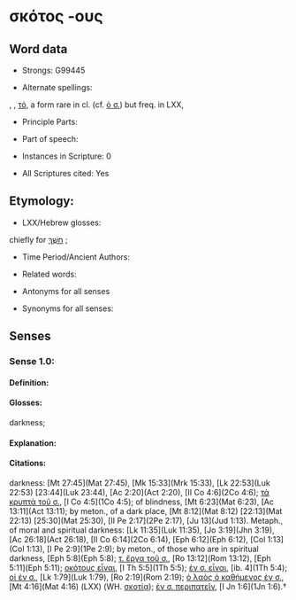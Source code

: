 # σκότος -ους

<!-- Status: S2=NeedsEdits -->
<!-- Lexica used for edits:   -->

## Word data

* Strongs: G99445

* Alternate spellings:

, , [τό](), a form rare in cl. (cf. [ὁ σ.]()) but freq. in LXX, 

* Principle Parts: 


* Part of speech: 


* Instances in Scripture: 0

* All Scriptures cited: Yes

## Etymology: 


* LXX/Hebrew glosses: 

chiefly for [חֹשֶׁךְ](//en-uhl/H2822) ; 

* Time Period/Ancient Authors: 


* Related words: 

* Antonyms for all senses

* Synonyms for all senses: 


## Senses 


### Sense  1.0: 

#### Definition: 

#### Glosses: 

darkness; 

#### Explanation: 


#### Citations: 

darkness: [Mt 27:45](Mat 27:45), [Mk 15:33](Mrk 15:33), [Lk 22:53](Luk 22:53) [23:44](Luk 23:44), [Ac 2:20](Act 2:20), [II Co 4:6](2Co 4:6); [τὰ κρυπτὰ τοῦ σ.](), [I Co 4:5](1Co 4:5); of blindness, [Mt 6:23](Mat 6:23), [Ac 13:11](Act 13:11); by meton., of a dark place, [Mt 8:12](Mat 8:12) [22:13](Mat 22:13) [25:30](Mat 25:30), [II Pe 2:17](2Pe 2:17), [Ju 13](Jud 1:13). Metaph., of moral and spiritual darkness: [Lk 11:35](Luk 11:35), [Jo 3:19](Jhn 3:19), [Ac 26:18](Act 26:18), [II Co 6:14](2Co 6:14), [Eph 6:12](Eph 6:12), [Col 1:13](Col 1:13), [I Pe 2:9](1Pe 2:9); by meton., of those who are in spiritual darkness, [Eph 5:8](Eph 5:8); [τ. ἔργα τοῦ σ.](), [Ro 13:12](Rom 13:12), [Eph 5:11](Eph 5:11); [οκότους εἶναι](), [I Th 5:5](1Th 5:5); [ἐν σ. εἶναι](), [ib. 4](1Th 5:4); [οἱ ἐν σ.](), [Lk 1:79](Luk 1:79), [Ro 2:19](Rom 2:19); [ὁ λαὸς ὁ καθήμενος ἐν σ.](), [Mt 4:16](Mat 4:16) (LXX) (WH. [σκοτίᾳ]()); [ἐν σ. περιπατεῖν](), [I Jn 1:6](1Jn 1:6).†
